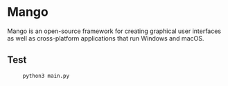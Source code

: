 # Mango
Mango is an open-source framework for creating graphical user interfaces as well as cross-platform applications that run Windows and macOS.


## Test
```
     python3 main.py
```
